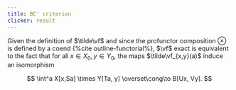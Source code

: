 ```yaml
---
title: BC' criterion
clicker: result
---
```


Given the definition of $\tilde\vf$ and since the profunctor composition $\otimes$ is defined by a coend {%cite outline-functorial%}, $\vf$ exact is equivalent to the fact that for all $x\in X_0, y\in Y_0$, the maps $\tilde\vf_{x,y}(a)$ induce an isomorphism

$$
\int^a X[x,Sa] \times Y[Ta, y] \overset\cong\to B[Ux, Vy].
$$